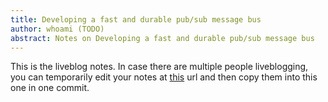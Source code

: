 ```yaml
---
title: Developing a fast and durable pub/sub message bus
author: whoami (TODO)
abstract: Notes on Developing a fast and durable pub/sub message bus
---
```


This is the liveblog notes.  In case there are multiple
people liveblogging, you can temporarily edit your notes
at [this](developing-a-fast-an/template.md) url and then copy them into this one in one
commit.
